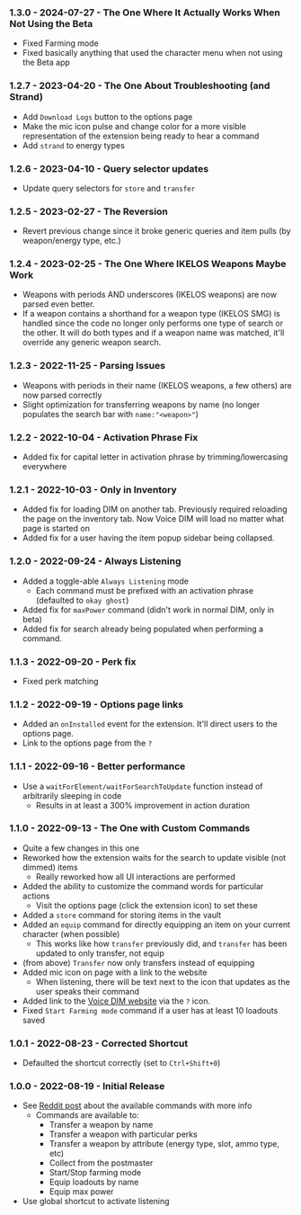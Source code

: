 ### 1.3.0 - 2024-07-27 - The One Where It Actually Works When Not Using the Beta

- Fixed Farming mode
- Fixed basically anything that used the character menu when not using the Beta app

### 1.2.7 - 2023-04-20 - The One About Troubleshooting (and Strand)

- Add `Download Logs` button to the options page
- Make the mic icon pulse and change color for a more visible representation of the extension being ready to hear a command
- Add `strand` to energy types

### 1.2.6 - 2023-04-10 - Query selector updates

- Update query selectors for `store` and `transfer`

### 1.2.5 - 2023-02-27 - The Reversion

- Revert previous change since it broke generic queries and item pulls (by weapon/energy type, etc.)

### 1.2.4 - 2023-02-25 - The One Where IKELOS Weapons Maybe Work

- Weapons with periods AND underscores (IKELOS weapons) are now parsed even better.
- If a weapon contains a shorthand for a weapon type (IKELOS SMG) is handled since the code no longer only performs one type of search or the other. It will do both types and if a weapon name was matched, it'll override any generic weapon search.

### 1.2.3 - 2022-11-25 - Parsing Issues

- Weapons with periods in their name (IKELOS weapons, a few others) are now parsed correctly
- Slight optimization for transferring weapons by name (no longer populates the search bar with `name:"<weapon>"`)

### 1.2.2 - 2022-10-04 - Activation Phrase Fix

- Added fix for capital letter in activation phrase by trimming/lowercasing everywhere

### 1.2.1 - 2022-10-03 - Only in Inventory

- Added fix for loading DIM on another tab. Previously required reloading the page on the inventory tab. Now Voice DIM will load no matter what page is started on
- Added fix for a user having the item popup sidebar being collapsed.

### 1.2.0 - 2022-09-24 - Always Listening

- Added a toggle-able `Always Listening` mode
  - Each command must be prefixed with an activation phrase (defaulted to `okay ghost`)
- Added fix for `maxPower` command (didn't work in normal DIM, only in beta)
- Added fix for search already being populated when performing a command.

### 1.1.3 - 2022-09-20 - Perk fix

- Fixed perk matching

### 1.1.2 - 2022-09-19 - Options page links

- Added an `onInstalled` event for the extension. It'll direct users to the options page.
- Link to the options page from the `?`

### 1.1.1 - 2022-09-16 - Better performance

- Use a `waitForElement/waitForSearchToUpdate` function instead of arbitrarily sleeping in code
  - Results in at least a 300% improvement in action duration

### 1.1.0 - 2022-09-13 - The One with Custom Commands

- Quite a few changes in this one
- Reworked how the extension waits for the search to update visible (not dimmed) items
  - Really reworked how all UI interactions are performed
- Added the ability to customize the command words for particular actions
  - Visit the options page (click the extension icon) to set these
- Added a `store` command for storing items in the vault
- Added an `equip` command for directly equipping an item on your current character (when possible)
  - This works like how `transfer` previously did, and `transfer` has been updated to only transfer, not equip
- (from above) `Transfer` now only transfers instead of equipping
- Added mic icon on page with a link to the website
  - When listening, there will be text next to the icon that updates as the user speaks their command
- Added link to the [Voice DIM website](https://www.voicedim.com) via the `?` icon.
- Fixed `Start Farming mode` command if a user has at least 10 loadouts saved

### 1.0.1 - 2022-08-23 - Corrected Shortcut

- Defaulted the shortcut correctly (set to `Ctrl+Shift+0`)

### 1.0.0 - 2022-08-19 - Initial Release

- See [Reddit post](https://www.reddit.com/r/DestinyTheGame/comments/wseigx/interact_with_dim_using_your_voice/) about the available commands with more info
  - Commands are available to:
    - Transfer a weapon by name
    - Transfer a weapon with particular perks
    - Transfer a weapon by attribute (energy type, slot, ammo type, etc)
    - Collect from the postmaster
    - Start/Stop farming mode
    - Equip loadouts by name
    - Equip max power
- Use global shortcut to activate listening
